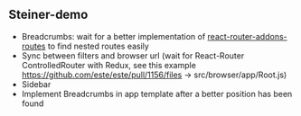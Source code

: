 ## Steiner-demo

- Breadcrumbs: wait for a better implementation of [react-router-addons-routes](https://github.com/ReactTraining/react-router-addons-routes) to find nested routes easily
- Sync between filters and browser url (wait for React-Router ControlledRouter with Redux, see this example https://github.com/este/este/pull/1156/files -> src/browser/app/Root.js)
- Sidebar
- Implement Breadcrumbs in app template after a better position has been found